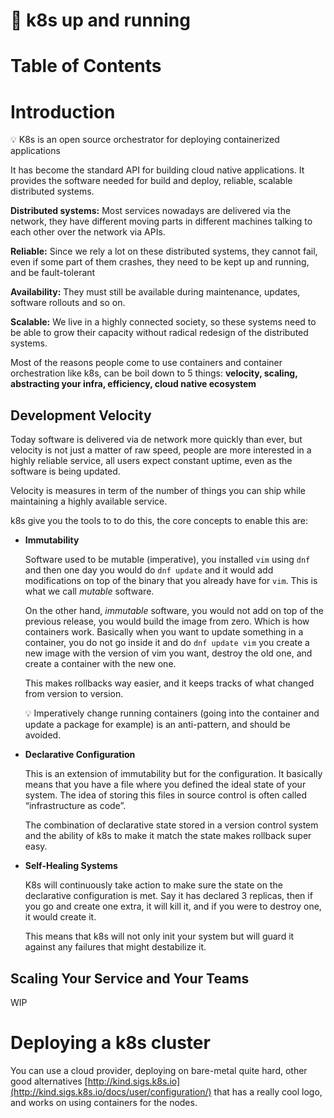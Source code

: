 # 🐋 k8s up and running

# Table of Contents

<!-- toc -->

# Introduction

<aside> 
💡 K8s is an open source orchestrator for deploying containerized applications
</aside>

It has become the standard API for building cloud native applications. It
provides the software needed for build and deploy, reliable, scalable
distributed systems.

**Distributed systems:** Most services nowadays are delivered via the network,
they have different moving parts in different machines talking to each other
over the network via APIs. 

**Reliable:** Since we rely a lot on these distributed systems, they cannot
fail, even if some part of them crashes, they need to be kept up and running,
and be fault-tolerant

**Availability:** They must still be available during maintenance, updates,
software rollouts and so on.

**Scalable:** We live in a highly connected society, so these systems need to
be able to grow their capacity without radical redesign of the distributed
systems.

Most of the reasons people come to use containers and container orchestration
like k8s, can be boil down to 5 things:  **velocity, scaling, abstracting your
infra, efficiency, cloud native ecosystem**

## Development Velocity

Today software is delivered via de network more quickly than ever, but velocity
is not just a matter of raw speed, people are more interested in a highly
reliable service, all users expect constant uptime, even as the software is
being updated. 

Velocity is measures in term of the number of things you can ship while
maintaining a highly available service.

k8s give you the tools to to do this, the core concepts to enable this are:

- **Immutability**
    
    Software used to be mutable (imperative), you installed `vim` using `dnf`
    and then one day you would do `dnf update`  and it would add modifications
    on top of the binary that you already have for `vim`. This is what we call
    *mutable* software.
    
    On the other hand, *immutable* software, you would not add on top of the
    previous release, you would build the image from zero. Which is how
    containers work. Basically when you want to update something in a
    container, you do not go inside it and do `dnf update vim` you create a new
    image with the version of vim you want, destroy the old one, and create a
    container with the new one.
    
    This makes rollbacks way easier, and it keeps tracks of what changed from
    version to version.
    
    <aside> 
    💡 Imperatively change running containers (going into the container and
    update a package for example) is an anti-pattern, and should be avoided.
    </aside>
    
- **Declarative Configuration**
    
    This is an extension of immutability but for the configuration. It
    basically means that you have a file where you defined the ideal state of
    your system. The idea of storing this files in source control is often
    called “infrastructure as code”. 
    
    The combination of declarative state stored in a version control system and
    the ability of k8s to make it  match the state makes rollback super easy.
    
- **Self-Healing Systems**
    
    K8s will continuously take action to make sure the state on the declarative
    configuration is met. Say it has declared 3 replicas, then if you go and
    create one extra, it will kill it, and if you were to destroy one, it would
    create it. 
    
    This means that k8s will not only init your system but will guard it
    against any failures that might destabilize it. 
    

## Scaling Your Service and Your Teams

WIP

# Deploying a k8s cluster

You can use a cloud provider, deploying on  bare-metal quite hard, other good
alternatives
[http://kind.sigs.k8s.io](http://kind.sigs.k8s.io/docs/user/configuration/)
that has a really cool logo, and works on using containers for the nodes.

